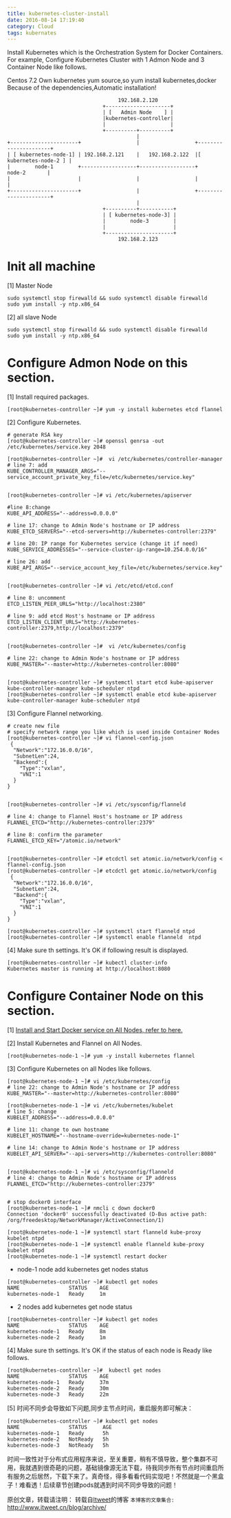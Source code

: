 ```yaml
---
title: kubernetes-cluster-install
date: 2016-08-14 17:19:40
category: Cloud
tags: kubernates
---
```

Install Kubernetes which is the Orchestration System for Docker Containers.
For example, Configure Kubernetes Cluster with 1 Admon Node and 3 Container Node like follows.


Centos 7.2 Own  kubernetes yum source,so yum install kubernetes,docker Because of the dependencies,Automatic installation!


```
									192.168.2.120
		                       +---------------------+
		                       | [   Admin Node    ] |
		                       |kubernetes-controller|
		                       |                     |
		                       +----------+----------+
                                  	      |
+----------------------+                  |          	     +----------------------+  
| [ kubernetes-node-1] | 192.168.2.121    |   192.168.2.122  |[ kubernetes-node-2 ] |
|        node-1        +------------------+------------------+         node-2       |
|                      |                  |  		         |                      |
+----------------------+                  |   		         +----------------------+
										  |
							   +----------+-----------+  
							   | [ kubernetes-node-3] |
							   |        node-3        |
							   |                      |
							   +----------------------+ 
							   	    192.168.2.123
```

# Init all machine
[1] Master Node
```
sudo systemctl stop firewalld && sudo systemctl disable firewalld
sudo yum install -y ntp.x86_64
```

[2] all slave Node 
```
sudo systemctl stop firewalld && sudo systemctl disable firewalld
sudo yum install -y ntp.x86_64
```

# Configure Admon Node on this section.

[1]	Install required packages.

```
[root@kubernetes-controller ~]# yum -y install kubernetes etcd flannel
```

[2]	Configure Kubernetes.
```
# generate RSA key
[root@kubernetes-controller ~]# openssl genrsa -out /etc/kubernetes/service.key 2048

[root@kubernetes-controller ~]#  vi /etc/kubernetes/controller-manager
# line 7: add
KUBE_CONTROLLER_MANAGER_ARGS="--service_account_private_key_file=/etc/kubernetes/service.key"


[root@kubernetes-controller ~]# vi /etc/kubernetes/apiserver

#line 8:change
KUBE_API_ADDRESS="--address=0.0.0.0"

# line 17: change to Admin Node's hostname or IP address
KUBE_ETCD_SERVERS="--etcd-servers=http://kubernetes-controller:2379"

# line 20: IP range for Kubernetes service (change it if need)
KUBE_SERVICE_ADDRESSES="--service-cluster-ip-range=10.254.0.0/16"

# line 26: add
KUBE_API_ARGS="--service_account_key_file=/etc/kubernetes/service.key"


[root@kubernetes-controller ~]# vi /etc/etcd/etcd.conf

# line 8: uncomment
ETCD_LISTEN_PEER_URLS="http://localhost:2380"

# line 9: add etcd Host's hostname or IP address
ETCD_LISTEN_CLIENT_URLS="http://kubernetes-controller:2379,http://localhost:2379"


[root@kubernetes-controller ~]#  vi /etc/kubernetes/config

# line 22: change to Admin Node's hostname or IP address
KUBE_MASTER="--master=http://kubernetes-controller:8080"


[root@kubernetes-controller ~]# systemctl start etcd kube-apiserver kube-controller-manager kube-scheduler ntpd
[root@kubernetes-controller ~]# systemctl enable etcd kube-apiserver kube-controller-manager kube-scheduler ntpd
```

[3]	Configure Flannel networking.
```
# create new file
# specify network range you like which is used inside Container Nodes
[root@kubernetes-controller ~]# vi flannel-config.json
 {
  "Network":"172.16.0.0/16",
  "SubnetLen":24,
  "Backend":{
    "Type":"vxlan",
    "VNI":1
  }
}


[root@kubernetes-controller ~]# vi /etc/sysconfig/flanneld

# line 4: change to Flannel Host's hostname or IP address
FLANNEL_ETCD="http://kubernetes-controller:2379"

# line 8: confirm the parameter
FLANNEL_ETCD_KEY="/atomic.io/network"


[root@kubernetes-controller ~]# etcdctl set atomic.io/network/config < flannel-config.json 
[root@kubernetes-controller ~]# etcdctl get atomic.io/network/config
 {
  "Network":"172.16.0.0/16",
  "SubnetLen":24,
  "Backend":{
    "Type":"vxlan",
    "VNI":1
  }
}

[root@kubernetes-controller ~]# systemctl start flanneld ntpd
[root@kubernetes-controller ~]# systemctl enable flanneld  ntpd
```

[4]	Make sure th settings. It's OK if following result is displayed.
```
[root@kubernetes-controller ~]# kubectl cluster-info 
Kubernetes master is running at http://localhost:8080
```

# Configure Container Node on this section.

[1]	[Install and Start Docker service on All Nodes, refer to here.](https://www.itweet.cn/2016/08/13/docker-install/)


[2]	Install Kubernetes and Flannel on All Nodes.
```
[root@kubernetes-node-1 ~]# yum -y install kubernetes flannel

```

[3]	Configure Kubernetes on all Nodes like follows.
```
[root@kubernetes-node-1 ~]# vi /etc/kubernetes/config
# line 22: change to Admin Node's hostname or IP address
KUBE_MASTER="--master=http://kubernetes-controller:8080"

[root@kubernetes-node-1 ~]# vi /etc/kubernetes/kubelet
# line 5: change
KUBELET_ADDRESS="--address=0.0.0.0"

# line 11: change to own hostname
KUBELET_HOSTNAME="--hostname-override=kubernetes-node-1"

# line 14: change to Admin Node's hostname or IP address
KUBELET_API_SERVER="--api-servers=http://kubernetes-controller:8080"


[root@kubernetes-node-1 ~]# vi /etc/sysconfig/flanneld
# line 4: change to Admin Node's hostname or IP address
FLANNEL_ETCD="http://kubernetes-controller:2379"


# stop docker0 interface
[root@kubernetes-node-1 ~]# nmcli c down docker0 
Connection 'docker0' successfully deactivated (D-Bus active path: /org/freedesktop/NetworkManager/ActiveConnection/1)

[root@kubernetes-node-1 ~]# systemctl start flanneld kube-proxy kubelet ntpd
[root@kubernetes-node-1 ~]# systemctl enable flanneld kube-proxy kubelet ntpd
[root@kubernetes-node-1 ~]# systemctl restart docker 

```

* node-1 node add kubernetes get nodes status

```
[root@kubernetes-controller ~]# kubectl get nodes 
NAME                STATUS    AGE
kubernetes-node-1   Ready     1m
```

* 2 nodes add kubernetes get node status

```
[root@kubernetes-controller ~]# kubectl get nodes 
NAME                STATUS    AGE
kubernetes-node-1   Ready     8m
kubernetes-node-2   Ready     1m
```

[4]	Make sure th settings. It's OK if the status of each node is Ready like follows.
```
[root@kubernetes-controller ~]#  kubectl get nodes
NAME                STATUS    AGE
kubernetes-node-1   Ready     37m
kubernetes-node-2   Ready     30m
kubernetes-node-3   Ready     22m
```


[5] 时间不同步会导致如下问题,同步主节点时间，重启服务即可解决：
```
[root@kubernetes-controller ~]# kubectl get nodes
NAME                STATUS     AGE
kubernetes-node-1   Ready      5h
kubernetes-node-2   NotReady   5h
kubernetes-node-3   NotReady   5h
```
时间一致性对于分布式应用程序来说，至关重要，稍有不慎导致，整个集群不可用，我就遇到很奇葩的问题，基础镜像源无法下载，待我同步所有节点时间重启所有服务之后居然，下载下来了。真奇怪，得多看看代码实现吧！不然就是一个黑盒子！难看透！后续章节创建pods就遇到时间不同步导致的问题！

原创文章，转载请注明： 转载自[Itweet](http://www.itweet.cn)的博客
`本博客的文章集合:` http://www.itweet.cn/blog/archive/
